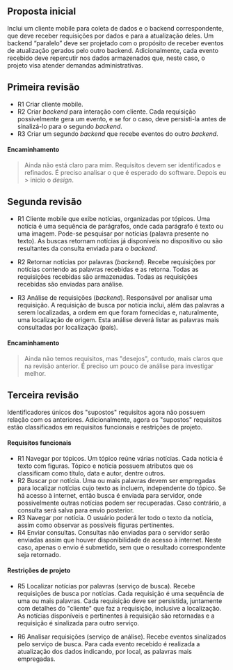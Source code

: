 ## Proposta inicial

Inclui um cliente mobile para coleta de dados e o backend correspondente, que deve receber requisições por dados e para a atualização deles. Um backend “paralelo” deve ser projetado com o propósito de receber eventos de atualização gerados pelo outro backend. Adicionalmente, cada evento recebido deve repercutir nos dados armazenados que, neste caso, o projeto visa atender demandas
administrativas.

## Primeira revisão 

- R1 Criar cliente mobile.
- R2 Criar _backend_ para interação com cliente. Cada requisição possivelmente gera um evento, e se for o caso, deve persisti-la antes de sinalizá-lo para o segundo _backend_.
- R3 Criar um segundo _backend_ que recebe eventos do outro _backend_. 

#### Encaminhamento
> Ainda não está claro para mim. Requisitos devem ser identificados e refinados. É preciso analisar o que é esperado do software. Depois eu > inicio o _design_. 

## Segunda revisão

- R1 Cliente mobile que exibe notícias, organizadas por tópicos. Uma notícia é uma sequência de parágrafos, onde cada parágrafo é texto ou uma imagem. Pode-se pesquisar por notícias (palavra presente no texto). As buscas retornam notícias já disponíveis no dispositivo ou são resultantes da consulta enviada para o _backend_. 

- R2 Retornar notícias por palavras (_backend_). Recebe requisições por notícias contendo as palavras recebidas e as retorna. Todas as requisições recebidas são armazenadas. Todas as requisições recebidas são enviadas para análise.

- R3 Análise de requisições (_backend_). Responsável por analisar uma requisição. A requisição de busca por notícia inclui, além das palavras a serem localizadas, a ordem em que foram fornecidas e, naturalmente, uma localização de origem. Esta análise deverá listar as palavras mais consultadas por localização (país).

#### Encaminhamento

> Ainda não temos requisitos, mas "desejos", contudo, mais claros que na revisão anterior. É preciso um pouco de análise para investigar melhor.

## Terceira revisão
Identificadores únicos dos "supostos" requisitos agora não possuem relação com os anteriores. Adicionalmente, agora os "supostos" requisitos estão classificados em requisitos funcionais e restrições de projeto.

#### Requisitos funcionais

- R1 Navegar por tópicos. Um tópico reúne várias notícias. Cada notícia é texto com figuras. Tópico e notícia possuem atributos que os classificam como título, data e autor, dentre outros.
- R2 Buscar por notícia. Uma ou mais palavras devem ser empregadas para localizar notícias cujo texto as incluem, independente do tópico. Se há acesso à internet, então busca é enviada para servidor, onde possivelmente outras notícias podem ser recuperadas. Caso contrário, a consulta será salva para envio posterior.
- R3 Navegar por notícia. O usuário poderá ler todo o texto da notícia, assim como observar as possíveis figuras pertinentes. 
- R4 Enviar consultas. Consultas não enviadas para o servidor serão enviadas assim que houver disponibilidade de acesso à internet. Neste caso, apenas o envio é submetido, sem que o resultado correspondente seja retornado. 

#### Restrições de projeto

- R5 Localizar notícias por palavras (serviço de busca). Recebe requisições de busca por notícias. Cada requisição é uma sequência de uma ou mais palavras. Cada requisição deve ser persistida, juntamente com detalhes do "cliente" que faz a requisição, inclusive a localização. As notícias disponíveis e pertinentes à requisição são retornadas e a requisição é sinalizada para outro serviço. 

- R6 Analisar requisições (serviço de análise). Recebe eventos sinalizados pelo serviço de busca. Para cada evento recebido é realizada a atualização dos dados indicando, por local, as palavras mais empregadas. 
